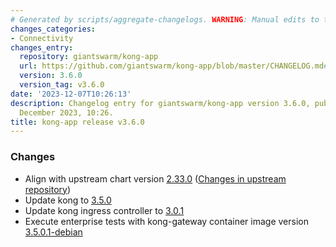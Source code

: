 ```yaml
---
# Generated by scripts/aggregate-changelogs. WARNING: Manual edits to this files will be overwritten.
changes_categories:
- Connectivity
changes_entry:
  repository: giantswarm/kong-app
  url: https://github.com/giantswarm/kong-app/blob/master/CHANGELOG.md#360---2023-12-07
  version: 3.6.0
  version_tag: v3.6.0
date: '2023-12-07T10:26:13'
description: Changelog entry for giantswarm/kong-app version 3.6.0, published on 07
  December 2023, 10:26.
title: kong-app release v3.6.0
---
```


### Changes
- Align with upstream chart version [2.33.0](https://github.com/Kong/charts/releases/tag/kong-2.33.0) ([Changes in upstream repository](https://github.com/Kong/charts/compare/kong-2.29.0...kong-2.33.0))
- Update kong to [3.5.0](https://github.com/Kong/kong/blob/3.5.0/changelog/3.5.0/3.5.0.md)
- Update kong ingress controller to [3.0.1](https://github.com/Kong/kubernetes-ingress-controller/blob/main/CHANGELOG.md#301)
- Execute enterprise tests with kong-gateway container image version [3.5.0.1-debian](https://docs.konghq.com/gateway/changelog/#3501)

